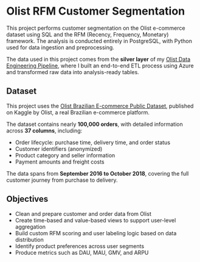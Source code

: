 # Olist RFM Customer Segmentation

This project performs customer segmentation on the Olist e-commerce dataset using SQL and the RFM (Recency, Frequency, Monetary) framework. The analysis is conducted entirely in PostgreSQL, with Python used for data ingestion and preprocessing.

The data used in this project comes from the **silver layer** of my [Olist Data Engineering Pipeline](https://github.com/Beatrice-127/my-projects/tree/main/ecommerce_data_engineering), where I built an end-to-end ETL process using Azure and transformed raw data into analysis-ready tables.

## Dataset

This project uses the [Olist Brazilian E-commerce Public Dataset](https://www.kaggle.com/datasets/olistbr/brazilian-ecommerce), published on Kaggle by Olist, a real Brazilian e-commerce platform.

The dataset contains nearly **100,000 orders**, with detailed information across **37 columns**, including:

- Order lifecycle: purchase time, delivery time, and order status
- Customer identifiers (anonymized)
- Product category and seller information
- Payment amounts and freight costs

The data spans from **September 2016 to October 2018**, covering the full customer journey from purchase to delivery.


## Objectives

- Clean and prepare customer and order data from Olist
- Create time-based and value-based views to support user-level aggregation
- Build custom RFM scoring and user labeling logic based on data distribution
- Identify product preferences across user segments
- Produce metrics such as DAU, MAU, GMV, and ARPU

